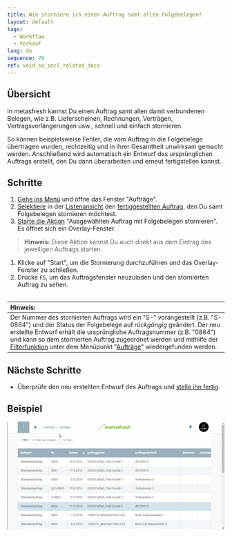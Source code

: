 ```yaml
---
title: Wie storniere ich einen Auftrag samt allen Folgebelegen?
layout: default
tags:
  - Workflow
  - Verkauf
lang: de
sequence: 70
ref: void_so_incl_related_docs
---
```


## Übersicht
In metasfresh kannst Du einen Auftrag samt allen damit verbundenen Belegen, wie z.B. Lieferscheinen, Rechnungen, Verträgen, Vertragsverlängerungen usw., schnell und einfach stornieren.

So können beispielsweise Fehler, die vom Auftrag in die Folgebelege übertragen wurden, rechtzeitig und in ihrer Gesamtheit unwirksam gemacht werden. Anschließend wird automatisch ein Entwurf des ursprünglichen Auftrags erstellt, den Du dann überarbeiten und erneut fertigstellen kannst.

## Schritte
1. [Gehe ins Menü](Menu) und öffne das Fenster "Aufträge".
1. [Selektiere](AuswahlBelege) in der [Listenansicht](Ansichten) den [fertiggestellten Auftrag](Auftrag_erfassen), den Du samt Folgebelegen stornieren möchtest.
1. [Starte die Aktion](AktionStarten) "Ausgewählten Auftrag mit Folgebelegen stornieren". Es öffnet sich ein Overlay-Fenster.
 >**Hinweis:** Diese Aktion kannst Du auch direkt aus dem Eintrag des jeweiligen Auftrags starten.

1. Klicke auf "Start", um die Stornierung durchzuführen und das Overlay-Fenster zu schließen.
1. Drücke `F5`, um das Auftragsfenster neuzuladen und den stornierten Auftrag zu sehen.
<br><br>

| **Hinweis:** |
| :- |
| Der Nummer des stornierten Auftrags wird ein "S-" vorangestellt (z.B. "S-0864") und der Status der Folgebelege auf *rückgängig* geändert. Der neu erstellte Entwurf erhält die ursprüngliche Auftragsnummer (z.B. "0864") und kann so dem stornierten Auftrag zugeordnet werden und mithilfe der [Filterfunktion](Filterfunktion) unter dem Menüpunkt "[Aufträge](Menu)" wiedergefunden werden. |

## Nächste Schritte
- Überprüfe den neu erstellten Entwurf des Auftrags und [stelle ihn fertig](BelegverarbeitungFertigstellen).

## Beispiel
![](assets/Auftrag_stornieren_inkl_Folgebelegen.gif)
